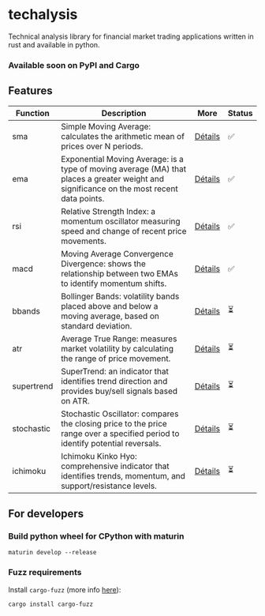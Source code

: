 # techalysis
Technical analysis library for financial market trading applications written in rust and available in python.


### **Available soon on PyPI and Cargo**


## Features

| Function      | Description                                                                     | More                                                    | Status   |
|---------------|---------------------------------------------------------------------------------|---------------------------------------------------------|----------|
| sma           | Simple Moving Average: calculates the arithmetic mean of prices over N periods. | [Détails](https://www.investopedia.com/terms/s/sma.asp) | ✅       |
| ema           | Exponential Moving Average: is a type of moving average (MA) that places a greater weight and significance on the most recent data points. | [Détails](https://www.investopedia.com/terms/e/ema.asp) | ✅       |
| rsi           | Relative Strength Index: a momentum oscillator measuring speed and change of recent price movements. | [Détails](https://www.investopedia.com/terms/r/rsi.asp) | ✅       |
| macd          | Moving Average Convergence Divergence: shows the relationship between two EMAs to identify momentum shifts. | [Détails](https://www.investopedia.com/terms/m/macd.asp)| ✅       |
| bbands        | Bollinger Bands: volatility bands placed above and below a moving average, based on standard deviation. | [Détails](https://www.investopedia.com/terms/b/bollingerbands.asp)| ⏳ |
| atr           | Average True Range: measures market volatility by calculating the range of price movement. | [Détails](https://www.investopedia.com/terms/a/atr.asp) | ⏳       |
| supertrend    | SuperTrend: an indicator that identifies trend direction and provides buy/sell signals based on ATR. | [Détails](https://www.tradingview.com/support/solutions/43000634738-supertrend/)| ⏳     |
| stochastic    | Stochastic Oscillator: compares the closing price to the price range over a specified period to identify potential reversals. | [Détails](https://www.investopedia.com/terms/s/stochasticoscillator.asp)| ⏳|
| ichimoku      | Ichimoku Kinko Hyo: comprehensive indicator that identifies trends, momentum, and support/resistance levels. | [Détails](https://www.investopedia.com/terms/i/ichimoku-cloud.asp)| ⏳ |


## For developers

### Build python wheel for CPython with maturin

```
maturin develop --release
```

### Fuzz requirements

Install `cargo-fuzz` (more info [here](https://github.com/rust-fuzz/cargo-fuzz)):

```
cargo install cargo-fuzz
```

